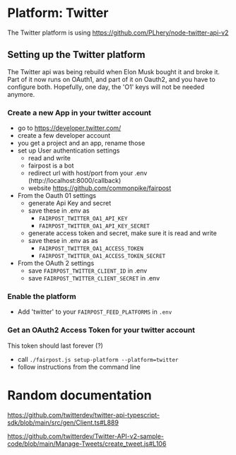 # Platform: Twitter

The Twitter platform is using 
https://github.com/PLhery/node-twitter-api-v2

## Setting up the Twitter platform

The Twitter api was being rebuild when Elon Musk
bought it and broke it. Part of it now runs on 
OAuth1, and part of it on Oauth2, and you have 
to configure both. Hopefully, one day, the 'O1'
keys will not be needed anymore.

### Create a new App in your twitter account

- go to https://developer.twitter.com/
- create a few developer account
- you get a project and an app, rename those
- set up User authentication settings
  - read and write
  - fairpost is a bot
  - redirect url with host/port from your .env (http://localhost:8000/callback)
  - website https://github.com/commonpike/fairpost
- From the Oauth 01 settings
  - generate Api Key and secret
  - save these in .env as 
    - `FAIRPOST_TWITTER_OA1_API_KEY`
    - `FAIRPOST_TWITTER_OA1_API_KEY_SECRET`
  - generate access token and secret, make sure it is read and write
  - save these in .env as as 
    - `FAIRPOST_TWITTER_OA1_ACCESS_TOKEN`
    - `FAIRPOST_TWITTER_OA1_ACCESS_TOKEN_SECRET`
- From the OAuth 2 settings
  - save `FAIRPOST_TWITTER_CLIENT_ID` in .env
  - save `FAIRPOST_TWITTER_CLIENT_SECRET` in .env

### Enable the platform
 - Add 'twitter' to your `FAIRPOST_FEED_PLATFORMS` in `.env`

### Get an OAuth2 Access Token for your twitter account

This token should last forever (?)

 - call `./fairpost.js setup-platform --platform=twitter`
 - follow instructions from the command line

# Random documentation

https://github.com/twitterdev/twitter-api-typescript-sdk/blob/main/src/gen/Client.ts#L889

https://github.com/twitterdev/Twitter-API-v2-sample-code/blob/main/Manage-Tweets/create_tweet.js#L106